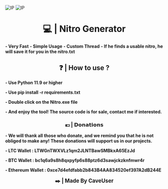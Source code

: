 ![IP](https://i.goopics.net/or645u.png)
![IP](https://i.goopics.net/fz5ukc.png)

<h1 align="center">💻 | Nitro Generator</h1>

**- Very Fast**
**- Simple Usage**
**- Custom Thread**
**- If he finds a usable nitro, he will save it for you in the nitro.txt**

<h2 align="center">❓ | How to use ?</h2>

**- Use Python 11.9 or higher**

**- Use pip install -r requirements.txt**

**- Double click on the Nitro.exe file**

**- And enjoy the tool! The source code is for sale, contact me if interested.**


<h3 align="center">💶 | 𝗗𝗼𝗻𝗮𝘁𝗶𝗼𝗻𝘀</h3>

**- We will thank all those who donate, and we remind you that he is not obliged to make any! These donations will support us in our projects.**


**- LTC Wallet : LTWGnTWXVLz1qm2JLNTBawSMBkxA65EzJd**

**- BTC Wallet : bc1q6a9s8h8qxpyfp6s88ptz6d3sawjckzknfmwr4r**

**- Ethereum Wallet : 0xce7d4efdfabb2b843B4AA834520ef397A2dB244E**

<p align="center">
  <b><big>✒️ | Made By CaveUser</big></b>
</p>
